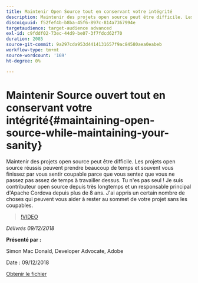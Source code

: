 ```yaml
---
title: Maintenir Open Source tout en conservant votre intégrité
description: Maintenir des projets open source peut être difficile. Les projets open source réussis peuvent prendre beaucoup de temps et souvent vous finissez par vous sentir coupable parce que vous sentez que vous ne passez pas assez de temps à travailler dessus. Apprenez un certain nombre de choses qui peuvent vous aider à rester en tête de votre projet sans les sentiments de culpabilité.
discoiquuid: f52fef4b-b8ba-45f6-897c-814a7367994e
targetaudience: target-audience advanced
exl-id: c9fddf02-73ec-44d9-be07-3f7fdcd62f70
duration: 2085
source-git-commit: 9a297cda953d4414131657f9ac84580aea0eabeb
workflow-type: tm+mt
source-wordcount: '169'
ht-degree: 0%

---
```


# Maintenir Source ouvert tout en conservant votre intégrité{#maintaining-open-source-while-maintaining-your-sanity}

Maintenir des projets open source peut être difficile. Les projets open source réussis peuvent prendre beaucoup de temps et souvent vous finissez par vous sentir coupable parce que vous sentez que vous ne passez pas assez de temps à travailler dessus. Tu n&#39;es pas seul ! Je suis contributeur open source depuis très longtemps et un responsable principal d&#39;Apache Cordova depuis plus de 8 ans. J&#39;ai appris un certain nombre de choses qui peuvent vous aider à rester au sommet de votre projet sans les coupables.

>[!VIDEO](https://video.tv.adobe.com/v/23713/?quality=9)

*Délivrés 09/12/2018*

**Présenté par :**

Simon Mac Donald, Developer Advocate, Adobe

Date : 09/12/2018

[Obtenir le fichier](assets/maintaining-open-source-while-maintaining-your-sanity-gems-091218.pdf)

<!--
[Get back to the Overview](https://helpx.adobe.com/fr/experience-manager/kt/eseminars/gems/aem-index.html)
-->
